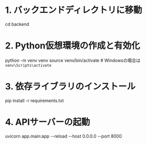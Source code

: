 # 1. バックエンドディレクトリに移動
cd backend

# 2. Python仮想環境の作成と有効化
python -m venv venv
source venv/bin/activate  # Windowsの場合は `venv\Scripts\activate`

# 3. 依存ライブラリのインストール
pip install -r requirements.txt

# 4. APIサーバーの起動
uvicorn app.main:app --reload --host 0.0.0.0 --port 8000